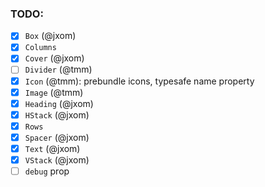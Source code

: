 ### TODO:

- [x] `Box` (@jxom)
- [x] `Columns`
- [x] `Cover` (@jxom)
- [ ] `Divider` (@tmm)
- [x] `Icon` (@tmm): prebundle icons, typesafe name property
- [x] `Image` (@tmm)
- [x] `Heading` (@jxom)
- [x] `HStack` (@jxom)
- [x] `Rows`
- [x] `Spacer` (@jxom)
- [x] `Text` (@jxom)
- [x] `VStack` (@jxom)
- [ ] `debug` prop

